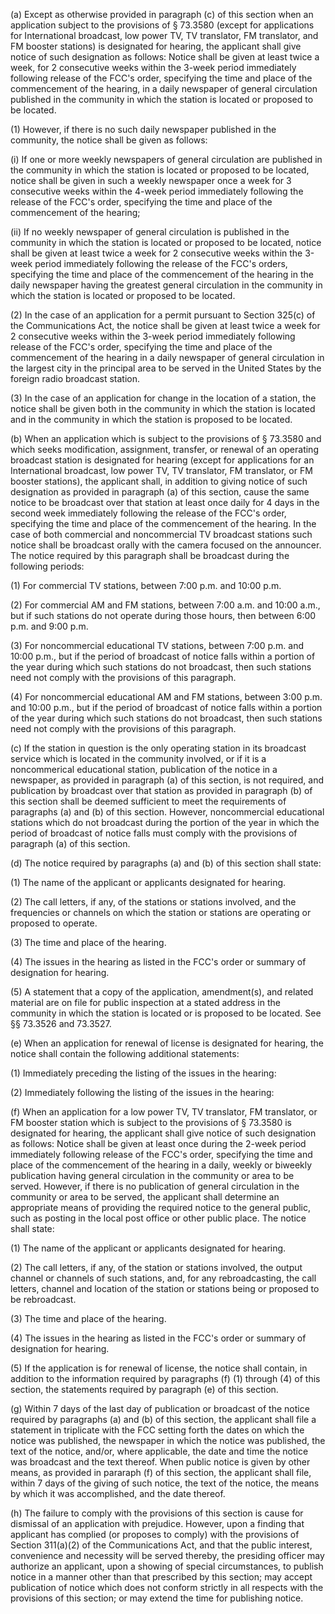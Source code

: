 (a) Except as otherwise provided in paragraph (c) of this section when an application subject to the provisions of § 73.3580 (except for applications for International broadcast, low power TV, TV translator, FM translator, and FM booster stations) is designated for hearing, the applicant shall give notice of such designation as follows: Notice shall be given at least twice a week, for 2 consecutive weeks within the 3-week period immediately following release of the FCC's order, specifying the time and place of the commencement of the hearing, in a daily newspaper of general circulation published in the community in which the station is located or proposed to be located.

(1) However, if there is no such daily newspaper published in the community, the notice shall be given as follows:

(i) If one or more weekly newspapers of general circulation are published in the community in which the station is located or proposed to be located, notice shall be given in such a weekly newspaper once a week for 3 consecutive weeks within the 4-week period immediately following the release of the FCC's order, specifying the time and place of the commencement of the hearing;

(ii) If no weekly newspaper of general circulation is published in the community in which the station is located or proposed to be located, notice shall be given at least twice a week for 2 consecutive weeks within the 3-week period immediately following the release of the FCC's orders, specifying the time and place of the commencement of the hearing in the daily newspaper having the greatest general circulation in the community in which the station is located or proposed to be located.

(2) In the case of an application for a permit pursuant to Section 325(c) of the Communications Act, the notice shall be given at least twice a week for 2 consecutive weeks within the 3-week period immediately following release of the FCC's order, specifying the time and place of the commencement of the hearing in a daily newspaper of general circulation in the largest city in the principal area to be served in the United States by the foreign radio broadcast station.

(3) In the case of an application for change in the location of a station, the notice shall be given both in the community in which the station is located and in the community in which the station is proposed to be located.

(b) When an application which is subject to the provisions of § 73.3580 and which seeks modification, assignment, transfer, or renewal of an operating broadcast station is designated for hearing (except for applications for an International broadcast, low power TV, TV translator, FM translator, or FM booster stations), the applicant shall, in addition to giving notice of such designation as provided in paragraph (a) of this section, cause the same notice to be broadcast over that station at least once daily for 4 days in the second week immediately following the release of the FCC's order, specifying the time and place of the commencement of the hearing. In the case of both commercial and noncommercial TV broadcast stations such notice shall be broadcast orally with the camera focused on the announcer. The notice required by this paragraph shall be broadcast during the following periods:

(1) For commercial TV stations, between 7:00 p.m. and 10:00 p.m.

(2) For commercial AM and FM stations, between 7:00 a.m. and 10:00 a.m., but if such stations do not operate during those hours, then between 6:00 p.m. and 9:00 p.m.

(3) For noncommercial educational TV stations, between 7:00 p.m. and 10:00 p.m., but if the period of broadcast of notice falls within a portion of the year during which such stations do not broadcast, then such stations need not comply with the provisions of this paragraph.

(4) For noncommercial educational AM and FM stations, between 3:00 p.m. and 10:00 p.m., but if the period of broadcast of notice falls within a portion of the year during which such stations do not broadcast, then such stations need not comply with the provisions of this paragraph.

(c) If the station in question is the only operating station in its broadcast service which is located in the community involved, or if it is a noncommerical educational station, publication of the notice in a newspaper, as provided in paragraph (a) of this section, is not required, and publication by broadcast over that station as provided in paragraph (b) of this section shall be deemed sufficient to meet the requirements of paragraphs (a) and (b) of this section. However, noncommercial educational stations which do not broadcast during the portion of the year in which the period of broadcast of notice falls must comply with the provisions of paragraph (a) of this section.

(d) The notice required by paragraphs (a) and (b) of this section shall state:

(1) The name of the applicant or applicants designated for hearing.

(2) The call letters, if any, of the stations or stations involved, and the frequencies or channels on which the station or stations are operating or proposed to operate.

(3) The time and place of the hearing.

(4) The issues in the hearing as listed in the FCC's order or summary of designation for hearing.

(5) A statement that a copy of the application, amendment(s), and related material are on file for public inspection at a stated address in the community in which the station is located or is proposed to be located. See §§ 73.3526 and 73.3527.

(e) When an application for renewal of license is designated for hearing, the notice shall contain the following additional statements:

(1) Immediately preceding the listing of the issues in the hearing:
              

(2) Immediately following the listing of the issues in the hearing:
              

(f) When an application for a low power TV, TV translator, FM translator, or FM booster station which is subject to the provisions of § 73.3580 is designated for hearing, the applicant shall give notice of such designation as follows: Notice shall be given at least once during the 2-week period immediately following release of the FCC's order, specifying the time and place of the commencement of the hearing in a daily, weekly or biweekly publication having general circulation in the community or area to be served. However, if there is no publication of general circulation in the community or area to be served, the applicant shall determine an appropriate means of providing the required notice to the general public, such as posting in the local post office or other public place. The notice shall state:

(1) The name of the applicant or applicants designated for hearing.

(2) The call letters, if any, of the station or stations involved, the output channel or channels of such stations, and, for any rebroadcasting, the call letters, channel and location of the station or stations being or proposed to be rebroadcast.

(3) The time and place of the hearing.

(4) The issues in the hearing as listed in the FCC's order or summary of designation for hearing.

(5) If the application is for renewal of license, the notice shall contain, in addition to the information required by paragraphs (f) (1) through (4) of this section, the statements required by paragraph (e) of this section.

(g) Within 7 days of the last day of publication or broadcast of the notice required by paragraphs (a) and (b) of this section, the applicant shall file a statement in triplicate with the FCC setting forth the dates on which the notice was published, the newspaper in which the notice was published, the text of the notice, and/or, where applicable, the date and time the notice was broadcast and the text thereof. When public notice is given by other means, as provided in pararaph (f) of this section, the applicant shall file, within 7 days of the giving of such notice, the text of the notice, the means by which it was accomplished, and the date thereof.

(h) The failure to comply with the provisions of this section is cause for dismissal of an application with prejudice. However, upon a finding that applicant has complied (or proposes to comply) with the provisions of Section 311(a)(2) of the Communications Act, and that the public interest, convenience and necessity will be served thereby, the presiding officer may authorize an applicant, upon a showing of special circumstances, to publish notice in a manner other than that prescribed by this section; may accept publication of notice which does not conform strictly in all respects with the provisions of this section; or may extend the time for publishing notice.

